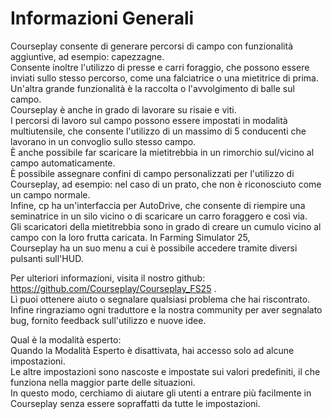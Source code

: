 # Informazioni Generali

  
Courseplay consente di generare percorsi di campo con funzionalità aggiuntive, ad esempio: capezzagne.  
Consente inoltre l'utilizzo di presse e carri foraggio, che possono essere inviati sullo stesso percorso, come una falciatrice o una mietitrice di prima.  
Un'altra grande funzionalità è la raccolta o l'avvolgimento di balle sul campo.  
Courseplay è anche in grado di lavorare su risaie e viti.  
I percorsi di lavoro sul campo possono essere impostati in modalità multiutensile, che consente l'utilizzo di un massimo di 5 conducenti che lavorano in un convoglio sullo stesso campo.  
È anche possibile far scaricare la mietitrebbia in un rimorchio sul/vicino al campo automaticamente.  
È possibile assegnare confini di campo personalizzati per l'utilizzo di Courseplay, ad esempio: nel caso di un prato, che non è riconosciuto come un campo normale.  
Infine, cp ha un'interfaccia per AutoDrive, che consente di riempire una seminatrice in un silo vicino o di scaricare un carro foraggero e così via.  
Gli scaricatori della mietitrebbia sono in grado di creare un cumulo vicino al campo con la loro frutta caricata. In Farming Simulator 25,  
Courseplay ha un suo menu a cui è possibile accedere tramite diversi pulsanti sull'HUD.  
  
Per ulteriori informazioni, visita il nostro github: https://github.com/Courseplay/Courseplay_FS25 .  
Lì puoi ottenere aiuto o segnalare qualsiasi problema che hai riscontrato.  
Infine ringraziamo ogni traduttore e la nostra community per aver segnalato bug, fornito feedback sull'utilizzo e nuove idee.  
  
Qual è la modalità esperto:  
Quando la Modalità Esperto è disattivata, hai accesso solo ad alcune impostazioni.  
Le altre impostazioni sono nascoste e impostate sui valori predefiniti, il che funziona nella maggior parte delle situazioni.  
In questo modo, cerchiamo di aiutare gli utenti a entrare più facilmente in Courseplay senza essere sopraffatti da tutte le impostazioni.  

